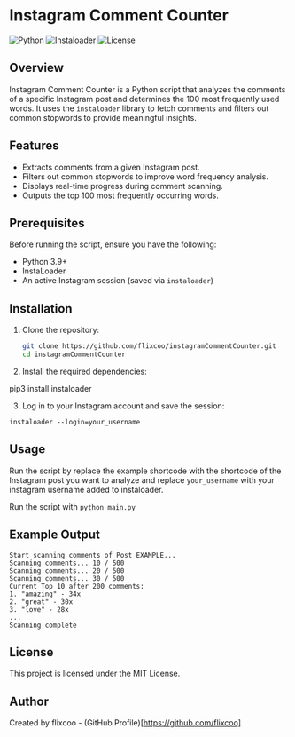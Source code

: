 # Instagram Comment Counter

![Python](https://img.shields.io/badge/Python-3.8%2B-blue)
![Instaloader](https://img.shields.io/badge/Instaloader-Active-brightgreen)
![License](https://img.shields.io/badge/License-MIT-lightgrey)

## Overview

Instagram Comment Counter is a Python script that analyzes the comments of a specific Instagram post and determines the 100 most frequently used words. It uses the `instaloader` library to fetch comments and filters out common stopwords to provide meaningful insights.

## Features

- Extracts comments from a given Instagram post.
- Filters out common stopwords to improve word frequency analysis.
- Displays real-time progress during comment scanning.
- Outputs the top 100 most frequently occurring words.

## Prerequisites

Before running the script, ensure you have the following:

- Python 3.9+
- InstaLoader 
- An active Instagram session (saved via `instaloader`)

## Installation

1. Clone the repository:

   ```sh
   git clone https://github.com/flixcoo/instagramCommentCounter.git
   cd instagramCommentCounter
   ```

2. Install the required dependencies:

pip3 install instaloader

3. Log in to your Instagram account and save the session:

```instaloader --login=your_username```

## Usage

Run the script by replace the example shortcode with the shortcode of the Instagram post you want to analyze and replace `your_username` with your instagram username added to instaloader.

Run the script with `python main.py`

## Example Output

```
Start scanning comments of Post EXAMPLE...
Scanning comments... 10 / 500
Scanning comments... 20 / 500
Scanning comments... 30 / 500
Current Top 10 after 200 comments:
1. "amazing" - 34x
2. "great" - 30x
3. "love" - 28x
...
Scanning complete
```

## License

This project is licensed under the MIT License.

## Author

Created by flixcoo - (GitHub Profile)[https://github.com/flixcoo]